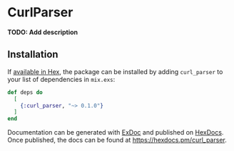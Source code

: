 # CurlParser

**TODO: Add description**

## Installation

If [available in Hex](https://hex.pm/docs/publish), the package can be installed
by adding `curl_parser` to your list of dependencies in `mix.exs`:

```elixir
def deps do
  [
    {:curl_parser, "~> 0.1.0"}
  ]
end
```

Documentation can be generated with [ExDoc](https://github.com/elixir-lang/ex_doc)
and published on [HexDocs](https://hexdocs.pm). Once published, the docs can
be found at <https://hexdocs.pm/curl_parser>.

